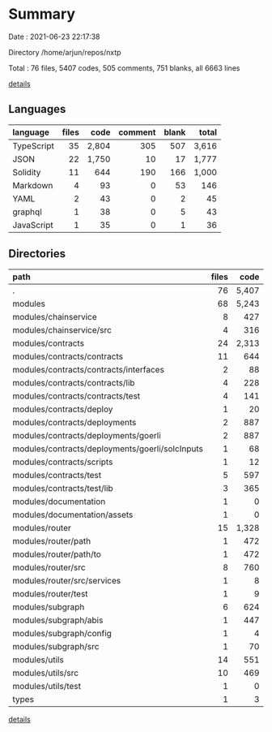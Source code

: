 # Summary

Date : 2021-06-23 22:17:38

Directory /home/arjun/repos/nxtp

Total : 76 files,  5407 codes, 505 comments, 751 blanks, all 6663 lines

[details](details.md)

## Languages
| language | files | code | comment | blank | total |
| :--- | ---: | ---: | ---: | ---: | ---: |
| TypeScript | 35 | 2,804 | 305 | 507 | 3,616 |
| JSON | 22 | 1,750 | 10 | 17 | 1,777 |
| Solidity | 11 | 644 | 190 | 166 | 1,000 |
| Markdown | 4 | 93 | 0 | 53 | 146 |
| YAML | 2 | 43 | 0 | 2 | 45 |
| graphql | 1 | 38 | 0 | 5 | 43 |
| JavaScript | 1 | 35 | 0 | 1 | 36 |

## Directories
| path | files | code | comment | blank | total |
| :--- | ---: | ---: | ---: | ---: | ---: |
| . | 76 | 5,407 | 505 | 751 | 6,663 |
| modules | 68 | 5,243 | 492 | 719 | 6,454 |
| modules/chainservice | 8 | 427 | 78 | 62 | 567 |
| modules/chainservice/src | 4 | 316 | 78 | 41 | 435 |
| modules/contracts | 24 | 2,313 | 216 | 333 | 2,862 |
| modules/contracts/contracts | 11 | 644 | 190 | 166 | 1,000 |
| modules/contracts/contracts/interfaces | 2 | 88 | 43 | 24 | 155 |
| modules/contracts/contracts/lib | 4 | 228 | 30 | 35 | 293 |
| modules/contracts/contracts/test | 4 | 141 | 22 | 47 | 210 |
| modules/contracts/deploy | 1 | 20 | 0 | 5 | 25 |
| modules/contracts/deployments | 2 | 887 | 0 | 0 | 887 |
| modules/contracts/deployments/goerli | 2 | 887 | 0 | 0 | 887 |
| modules/contracts/deployments/goerli/solcInputs | 1 | 68 | 0 | 0 | 68 |
| modules/contracts/scripts | 1 | 12 | 0 | 4 | 16 |
| modules/contracts/test | 5 | 597 | 26 | 145 | 768 |
| modules/contracts/test/lib | 3 | 365 | 9 | 86 | 460 |
| modules/documentation | 1 | 0 | 0 | 2 | 2 |
| modules/documentation/assets | 1 | 0 | 0 | 2 | 2 |
| modules/router | 15 | 1,328 | 161 | 225 | 1,714 |
| modules/router/path | 1 | 472 | 16 | 77 | 565 |
| modules/router/path/to | 1 | 472 | 16 | 77 | 565 |
| modules/router/src | 8 | 760 | 145 | 141 | 1,046 |
| modules/router/src/services | 1 | 8 | 0 | 2 | 10 |
| modules/router/test | 1 | 9 | 0 | 2 | 11 |
| modules/subgraph | 6 | 624 | 11 | 23 | 658 |
| modules/subgraph/abis | 1 | 447 | 0 | 1 | 448 |
| modules/subgraph/config | 1 | 4 | 0 | 1 | 5 |
| modules/subgraph/src | 1 | 70 | 11 | 14 | 95 |
| modules/utils | 14 | 551 | 26 | 74 | 651 |
| modules/utils/src | 10 | 469 | 26 | 70 | 565 |
| modules/utils/test | 1 | 0 | 0 | 1 | 1 |
| types | 1 | 3 | 3 | 1 | 7 |

[details](details.md)